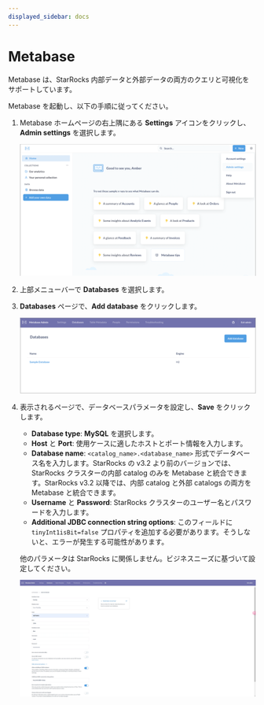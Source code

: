 ```yaml
---
displayed_sidebar: docs
---
```


# Metabase

Metabase は、StarRocks 内部データと外部データの両方のクエリと可視化をサポートしています。

Metabase を起動し、以下の手順に従ってください。

1. Metabase ホームページの右上隅にある **Settings** アイコンをクリックし、**Admin settings** を選択します。

   ![Metabase - Admin settings](../../_assets/Metabase/Metabase_1.png)

2. 上部メニューバーで **Databases** を選択します。

3. **Databases** ページで、**Add database** をクリックします。

   ![Metabase - Add database](../../_assets/Metabase/Metabase_2.png)

4. 表示されるページで、データベースパラメータを設定し、**Save** をクリックします。

   - **Database type**: **MySQL** を選択します。
   - **Host** と **Port**: 使用ケースに適したホストとポート情報を入力します。
   - **Database name**: `<catalog_name>.<database_name>` 形式でデータベース名を入力します。StarRocks の v3.2 より前のバージョンでは、StarRocks クラスターの内部 catalog のみを Metabase と統合できます。StarRocks v3.2 以降では、内部 catalog と外部 catalogs の両方を Metabase と統合できます。
   - **Username** と **Password**: StarRocks クラスターのユーザー名とパスワードを入力します。
   - **Additional JDBC connection string options**: このフィールドに `tinyInt1isBit=false` プロパティを追加する必要があります。そうしないと、エラーが発生する可能性があります。

   他のパラメータは StarRocks に関係しません。ビジネスニーズに基づいて設定してください。

   ![Metabase - Configure database](../../_assets/Metabase/Metabase_3.png)